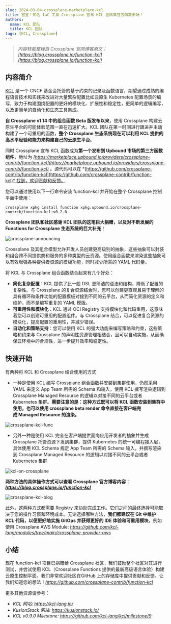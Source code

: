 ```yaml
---
slug: 2024-03-04-crossplane-marketplace-kcl
title: 官宣！知名 IaC 工具 Crossplane 宣布 KCL 登陆其官方函数市场！
authors:
  name: KCL 团队
  title: KCL 团队
tags: [KCL, Crossplane]
---
```


> _内容转载整理自 Crossplane 官网博客原文：[https://blog.crossplane.io/function-kcl](https://blog.crossplane.io/function-kcl)_

## 内容简介

[KCL](https://github.com/kcl-lang) 是一个 CNCF 基金会托管的基于约束的记录及函数语言，期望通过成熟的编程语言技术和实践来改进对大量繁杂配置比如云原生 Kubernetes 配置场景的编写，致力于构建围绕配置的更好的模块化、扩展性和稳定性，更简单的逻辑编写，以及更简单的自动化和生态工具集成。

**自 Crossplane v1.14 中的组合函数 Beta 版发布以来**，使用 Crossplane 构建云原生平台的可能体验范围一直在迅速扩大。KCL 团队在第一时间进行跟进并主动构建了一个可重用的函数，**整个 Crossplane 生态系统现在可以利用 KCL 提供的高水平经验和能力来构建自己的云原生平台**。

同时 Crossplane 宣布 KCL 函数成为**第一个发布到 Upbound 市场的第三方函数组件**，地址为 *[https://marketplace.upbound.io/providers/crossplane-contrib/function-kcl](https://marketplace.upbound.io/providers/crossplane-contrib/function-kcl)* 。源代码可以在 *[https://github.com/crossplane-contrib/function-kcl](https://github.com/crossplane-contrib/function-kcl)* 找到，欢迎贡献和反馈。

您可以通过使用以下一行命令安装 function-kcl 并开始在整个 Crossplane 控制平面中使用：

```shell
crossplane xpkg install function xpkg.upbound.io/crossplane-contrib/function-kcl:v0.2.0
```

**Crossplane 团队和社区感谢 KCL 团队的这笔巨大捐赠，以及对不断发展的 Functions for Crossplane 生态系统的巨大补充**！

![crossplane-announcing](/img/blog/2024-03-04-crossplane-marketplace-kcl/crossplane-announcing.png)

Crossplane 及其组合模型允许开发人员创建更高级别的抽象，这些抽象可以封装和组合跨不同提供商和服务的多种类型的云资源。使用组合函数来渲染这些抽象可以有效增强各种提供者资源的模板功能，同时减少所需的 YAML 代码量。

将 KCL 与 Crossplane 组合函数结合起来有几个好处：

- **简化复杂配置**：KCL 提供了比一般 DSL 更简洁的语法和结构，降低了配置的复杂性。与 Crossplane 的复合资源结合时，您可以创建更直观且易于理解的具有循环和条件功能的配置模板对接到不同的云平台，从而简化资源的定义和维护，而不是编写重复的 YAML 模版。
- **可重用性和模块化**：KCL 通过 OCI Registry 支持模块化和代码重用，这意味着您可以创建可重用的配置组件。与 Crossplane 结合，可以促进复合资源的模块化，提高配置的重用性，并减少错误。
- **自动化和策略支持**：您可以使用 KCL 的强大功能来编写策略和约束，这些策略和约束与 Crossplane 的声明性资源管理相结合，且可以自动实施，从而确保云环境中的合规性，进一步提升效率和稳定性。

## 快速开始

有两种将 KCL 和 Crossplane 结合使用的方式

- 一种是使用 KCL 编写 Crossplane 组合函数并安装到集群使用，仍然采用 YAML 来定义 App Team 所需的 Schema 和输入，使用 KCL 撰写渲染逻辑到 Crossplane Managed Resource 的逻辑以对接不同的云平台或者 Kubernetes 集群。**需要注意的是：这种方式既可以将 KCL 函数安装到集群中使用，也可以使用 crossplane beta render 命令直接在客户端完成 Managed Resource 的渲染。**

![crossplane-kcl-func](/img/blog/2024-03-04-crossplane-marketplace-kcl/crossplane-kcl-func.png)

- 另外一种是使用 KCL 完全在客户端提供面向应用开发者的抽象并生成 Crossplane 托管资源下发到集群，提供 Kubernetes 的统一可编程接入层，具体使用 KCL Schema 规定 App Team 所需的 Schema 输入，并撰写渲染到 Crossplane Managed Resource 的逻辑以对接不同的云平台或者 Kubernetes 集群

![kcl-on-crossplane](/img/blog/2024-03-04-crossplane-marketplace-kcl/kcl-on-crossplane.png)

**两种方法的具体操作方式可以查看 Crossplane 官方博客内容：*https://blog.crossplane.io/function-kcl***

![crossplane-kcl-blog](/img/blog/2024-03-04-crossplane-marketplace-kcl/crossplane-kcl-blog.png)

此外，这两种方式都需要 Registry 来协助完成工作。它们之间的最终选择可能取决于您的操作习惯和环境成本。无论选择哪种方法，**我们都建议在 Git 中维护 KCL 代码，以便更好地实施 GitOps 并获得更好的 IDE 体验和可重用模块**，例如使用 Crossplane AWS Module: *https://github.com/kcl-lang/modules/tree/main/crossplane-provider-aws*

## 小结

现在 function-kcl 项目已捐赠给 Crossplane 社区，我们鼓励整个社区对其进行测试，并尝试使用 KCL（Crossplane Functions 提供的最新高级语言体验）构建云原生控制平面。我们非常欢迎社区在GitHub 上的存储库中提供贡献和反馈。让我们知道您的想法！*https://github.com/crossplane-contrib/function-kcl*

更多其他资源请参考：

- _KCL 网站: https://kcl-lang.io/_
- _KusionStack 网站: https://kusionstack.io/_
- _KCL v0.9.0 Milestone: https://github.com/kcl-lang/kcl/milestone/9_
